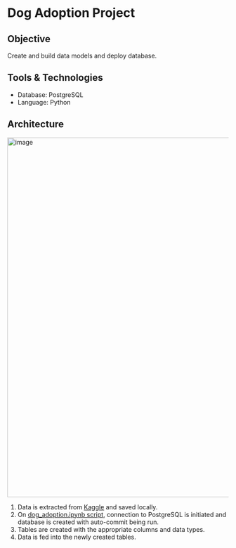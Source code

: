 # Dog Adoption Project

## Objective

Create and build data models and deploy database.

## Tools & Technologies
- Database: PostgreSQL
- Language: Python

## Architecture

<k><img width="819" alt="image" src="https://user-images.githubusercontent.com/81607668/224919216-85d6aaed-4247-4943-9700-2d198187385f.png"></k>

1. Data is extracted from [Kaggle](https://www.kaggle.com/datasets/whenamancodes/dog-adoption) and saved locally.
2. On [dog_adoption.ipynb script](https://github.com/katiehuangx/data-engineering/blob/main/Dog%20Adoption/dog_adoption.ipynb), connection to PostgreSQL is initiated and database is created with auto-commit being run. 
3. Tables are created with the appropriate columns and data types. 
4. Data is fed into the newly created tables.


